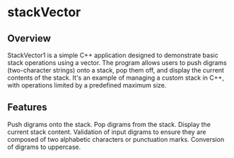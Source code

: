 # stackVector

## Overview
StackVector1 is a simple C++ application designed to demonstrate basic stack operations using a vector.
The program allows users to push digrams (two-character strings) onto a stack, pop them off, and display the current contents of the stack.
It's an example of managing a custom stack in C++, with operations limited by a predefined maximum size.

## Features
Push digrams onto the stack.
Pop digrams from the stack.
Display the current stack content.
Validation of input digrams to ensure they are composed of two alphabetic characters or punctuation marks.
Conversion of digrams to uppercase.

